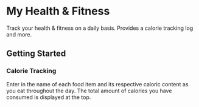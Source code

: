 # My Health & Fitness
Track your health & fitness on a daily basis. Provides a calorie tracking log and more.

## Getting Started

### Calorie Tracking
Enter in the name of each food item and its respective caloric content as you eat throughout the day. The total amount of calories you have consumed is displayed at the top.
